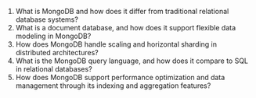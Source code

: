

1. What is MongoDB and how does it differ from traditional relational database systems? 
2. What is a document database, and how does it support flexible data modeling in MongoDB? 
3. How does MongoDB handle scaling and horizontal sharding in distributed architectures? 
4. What is the MongoDB query language, and how does it compare to SQL in relational databases? 
5. How does MongoDB support performance optimization and data management through its indexing and aggregation features?